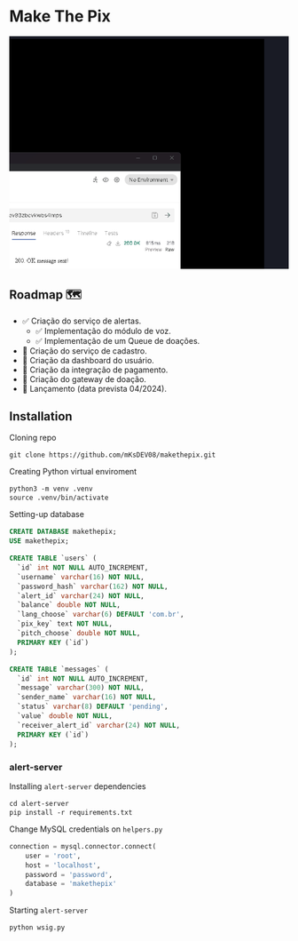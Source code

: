 # Make The Pix

![showcase](https://github.com/mKsDEV08/makethepix/blob/master/alert-server/static/images/makethepix_showcase.gif)

## Roadmap 🗺️

- ✅ Criação do serviço de alertas.
    - ✅ Implementação do módulo de voz.
    - ✅ Implementação de um Queue de doações.
- 🚧 Criação do serviço de cadastro.
- 🚧 Criação da dashboard do usuário.
- 🚧 Criação da integração de pagamento.
- 🚧 Criação do gateway de doação.
- 🚧 Lançamento (data prevista 04/2024).

## Installation

Cloning repo

```cli
git clone https://github.com/mKsDEV08/makethepix.git
```

Creating Python virtual enviroment

```cli
python3 -m venv .venv
source .venv/bin/activate
```

Setting-up database

```sql
CREATE DATABASE makethepix;
USE makethepix;
```
```sql
CREATE TABLE `users` (
  `id` int NOT NULL AUTO_INCREMENT,
  `username` varchar(16) NOT NULL,
  `password_hash` varchar(162) NOT NULL,
  `alert_id` varchar(24) NOT NULL,
  `balance` double NOT NULL,
  `lang_choose` varchar(6) DEFAULT 'com.br',
  `pix_key` text NOT NULL,
  `pitch_choose` double NOT NULL,
  PRIMARY KEY (`id`)
);
```
```sql
CREATE TABLE `messages` (
  `id` int NOT NULL AUTO_INCREMENT,
  `message` varchar(300) NOT NULL,
  `sender_name` varchar(16) NOT NULL,
  `status` varchar(8) DEFAULT 'pending',
  `value` double NOT NULL,
  `receiver_alert_id` varchar(24) NOT NULL,
  PRIMARY KEY (`id`)
);
```

### alert-server

Installing `alert-server` dependencies

```cli
cd alert-server
pip install -r requirements.txt
```

Change MySQL credentials on `helpers.py`
```python
connection = mysql.connector.connect(
    user = 'root',
    host = 'localhost',
    password = 'password',
    database = 'makethepix'
)
```

Starting `alert-server`

```cli
python wsig.py
```
